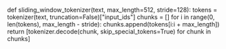 def sliding_window_tokenizer(text, max_length=512, stride=128):
    tokens = tokenizer(text, truncation=False)["input_ids"]
    chunks = []
    for i in range(0, len(tokens), max_length - stride):
        chunks.append(tokens[i:i + max_length])
    return [tokenizer.decode(chunk, skip_special_tokens=True) for chunk in chunks]
